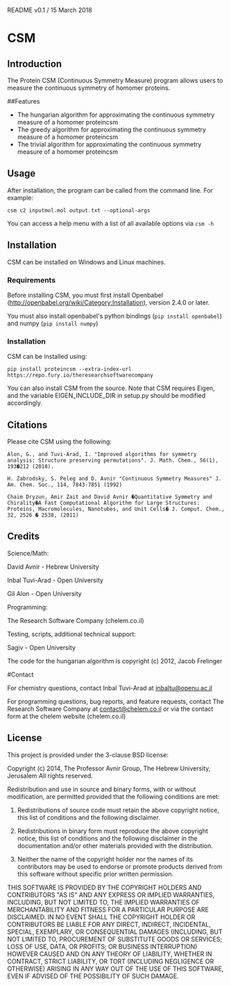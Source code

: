 README v0.1 / 15 March 2018

# CSM

## Introduction

The Protein CSM (Continuous Symmetry Measure) program allows users to measure the continuous symmetry of homomer proteins.

##Features


 * The hungarian algorithm for approximating the continuous symmetry measure of a homomer proteincsm
 * The greedy algorithm for approximating the continuous symmetry measure of a homomer proteincsm
 * The trivial algorithm for approximating the continuous symmetry measure of a homomer proteincsm

## Usage

After installation, the program can be called from the command line. For example:

`csm c2 inputmol.mol output.txt --optional-args`

You can access a help menu with a list of all available options via `csm -h`

## Installation

CSM can be installed on Windows and Linux machines.

### Requirements
Before installing CSM, you must first install Openbabel (http://openbabel.org/wiki/Category:Installation), 
version 2.4.0 or later.

You must also install openbabel's python bindings (`pip install openbabel`) and numpy (`pip install numpy`)

### Installation

CSM can be installed using:

`pip install proteincsm --extra-index-url https://repo.fury.io/theresearchsoftwarecompany`

You can also install CSM from the source. Note that CSM requires Eigen, and the variable EIGEN_INCLUDE_DIR in setup.py should be modified accordingly.

## Citations ##

Please cite CSM using the following:

```
Alon, G., and Tuvi-Arad, I. "Improved algorithms for symmetry analysis: Structure preserving permutations". J. Math. Chem., 56(1), 193�212 (2018).

H. Zabrodsky, S. Peleg and D. Avnir "Continuous Symmetry Measures" J. Am. Chem. Soc., 114, 7843-7851 (1992) 

Chaim Dryzun, Amir Zait and David Avnir �Quantitative Symmetry and Chirality�A Fast Computational Algorithm for Large Structures: Proteins, Macromolecules, Nanotubes, and Unit Cells� J. Comput. Chem., 32, 2526 � 2538, (2011) 
```

## Credits

Science/Math:

David Avnir - Hebrew University

Inbal Tuvi-Arad - Open University

Gil Alon - Open University

Programming:

The Research Software Company (chelem.co.il)

Testing, scripts, additional technical support:

Sagiv - Open University

The code for the hungarian algorithm is copyright (c) 2012, Jacob Frelinger

#Contact

For chemistry questions, contact Inbal Tuvi-Arad at inbaltu@openu.ac.il

For programming questions, bug reports, and feature requests,
contact The Research Software Company at contact@chelem.co.il 
or via the contact form at the chelem website (chelem.co.il)

## License

This project is provided under the 3-clause BSD license:

Copyright (c) 2014, The Professor Avnir Group, The Hebrew University, Jerusalem
All rights reserved.

Redistribution and use in source and binary forms, with or without modification, are permitted provided that the following conditions are met:

1. Redistributions of source code must retain the above copyright notice, this list of conditions and the following disclaimer.

2. Redistributions in binary form must reproduce the above copyright notice, this list of conditions and the following disclaimer in the documentation and/or other materials provided with the distribution.

3. Neither the name of the copyright holder nor the names of its contributors may be used to endorse or promote products derived from this software without specific prior written permission.

THIS SOFTWARE IS PROVIDED BY THE COPYRIGHT HOLDERS AND CONTRIBUTORS "AS IS" AND ANY EXPRESS OR IMPLIED WARRANTIES, INCLUDING, BUT NOT LIMITED TO, 
THE IMPLIED WARRANTIES OF MERCHANTABILITY AND FITNESS FOR A PARTICULAR PURPOSE ARE DISCLAIMED. IN NO EVENT SHALL THE COPYRIGHT HOLDER OR CONTRIBUTORS BE LIABLE FOR ANY 
DIRECT, INDIRECT, INCIDENTAL, SPECIAL, EXEMPLARY, OR CONSEQUENTIAL DAMAGES 
(INCLUDING, BUT NOT LIMITED TO, PROCUREMENT OF SUBSTITUTE GOODS OR SERVICES; LOSS OF USE, DATA, OR PROFITS; OR BUSINESS INTERRUPTION) HOWEVER CAUSED AND ON ANY THEORY OF LIABILITY, 
WHETHER IN CONTRACT, STRICT LIABILITY, OR TORT (INCLUDING NEGLIGENCE OR OTHERWISE) ARISING IN ANY WAY OUT OF THE USE OF THIS SOFTWARE, EVEN IF ADVISED OF THE POSSIBILITY OF SUCH DAMAGE.